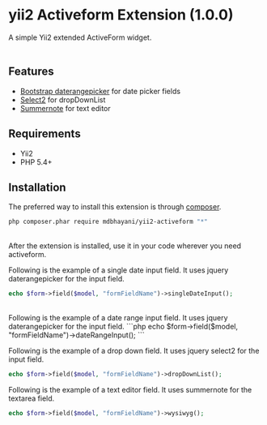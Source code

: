 # yii2 Activeform Extension (1.0.0)


A simple Yii2 extended ActiveForm widget.
<br />
<br />

Features
------------
- [Bootstrap daterangepicker](http://www.daterangepicker.com/) for date picker fields
- [Select2](http://www.select2.com/) for dropDownList
- [Summernote](http://www.summernote.com/) for text editor

Requirements
------------
- Yii2
- PHP 5.4+

Installation
------------

The preferred way to install this extension is through [composer](http://getcomposer.org/download/).

```bash
php composer.phar require mdbhayani/yii2-activeform "*"
```

<br />
After the extension is installed, use it in your code wherever you need activeform.

Following is the example of a single date input field. It uses jquery daterangepicker for the input field.
```php
echo $form->field($model, "formFieldName")->singleDateInput();
```

<br />
Following is the example of a date range input field. It uses jquery daterangepicker for the input field.
```php
echo $form->field($model, "formFieldName")->dateRangeInput();
```

Following is the example of a drop down field. It uses jquery select2 for the input field.
```php
echo $form->field($model, "formFieldName")->dropDownList();
```

Following is the example of a text editor field. It uses summernote for the textarea field.
```php
echo $form->field($model, "formFieldName")->wysiwyg();
```
